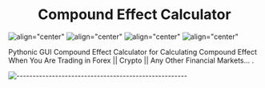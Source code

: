 <h1 align="center"> 
    Compound Effect Calculator
</h1>


![align="center"](https://img.shields.io/badge/Language-Python-blueviolet)
![align="center"](https://img.shields.io/github/issues/E-Kiani/Compound-Effect-Calculator?style=plastic)
![align="center"](https://img.shields.io/github/forks/E-Kiani/Compound-Effect-Calculator?style=plastic)
![align="center"](https://img.shields.io/github/stars/E-Kiani/Compound-Effect-Calculator?color=gold&style=plastic)


Pythonic GUI Compound Effect Calculator for Calculating Compound Effect When You Are Trading in Forex || Crypto || Any Other Financial Markets... .

![-----------------------------------------------------](https://raw.githubusercontent.com/andreasbm/readme/master/assets/lines/rainbow.png)

